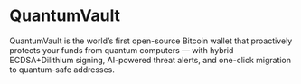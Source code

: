 # QuantumVault
QuantumVault is the world’s first open-source Bitcoin wallet that proactively protects your funds from quantum computers — with hybrid ECDSA+Dilithium signing, AI-powered threat alerts, and one-click migration to quantum-safe addresses.
